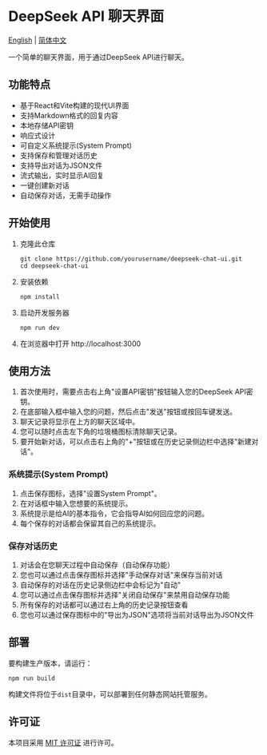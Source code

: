 # DeepSeek API 聊天界面

[English](README.md) | [简体中文](README_CN.md)

一个简单的聊天界面，用于通过DeepSeek API进行聊天。

## 功能特点

- 基于React和Vite构建的现代UI界面
- 支持Markdown格式的回复内容
- 本地存储API密钥
- 响应式设计
- 可自定义系统提示(System Prompt)
- 支持保存和管理对话历史
- 支持导出对话为JSON文件
- 流式输出，实时显示AI回复
- 一键创建新对话
- 自动保存对话，无需手动操作

## 开始使用

1. 克隆此仓库
   ```
   git clone https://github.com/yourusername/deepseek-chat-ui.git
   cd deepseek-chat-ui
   ```

2. 安装依赖
   ```
   npm install
   ```

3. 启动开发服务器
   ```
   npm run dev
   ```

4. 在浏览器中打开 http://localhost:3000

## 使用方法

1. 首次使用时，需要点击右上角"设置API密钥"按钮输入您的DeepSeek API密钥。
2. 在底部输入框中输入您的问题，然后点击"发送"按钮或按回车键发送。
3. 聊天记录将显示在上方的聊天区域中。
4. 您可以随时点击左下角的垃圾桶图标清除聊天记录。
5. 要开始新对话，可以点击右上角的"+"按钮或在历史记录侧边栏中选择"新建对话"。

### 系统提示(System Prompt)

1. 点击保存图标，选择"设置System Prompt"。
2. 在对话框中输入您想要的系统提示。
3. 系统提示是给AI的基本指令，它会指导AI如何回应您的问题。
4. 每个保存的对话都会保留其自己的系统提示。

### 保存对话历史

1. 对话会在您聊天过程中自动保存（自动保存功能）
2. 您也可以通过点击保存图标并选择"手动保存对话"来保存当前对话
3. 自动保存的对话在历史记录侧边栏中会标记为"自动"
4. 您可以通过点击保存图标并选择"关闭自动保存"来禁用自动保存功能
5. 所有保存的对话都可以通过右上角的历史记录按钮查看
6. 您也可以通过保存图标中的"导出为JSON"选项将当前对话导出为JSON文件

## 部署

要构建生产版本，请运行：

```
npm run build
```

构建文件将位于`dist`目录中，可以部署到任何静态网站托管服务。

## 许可证

本项目采用 [MIT 许可证](LICENSE) 进行许可。 